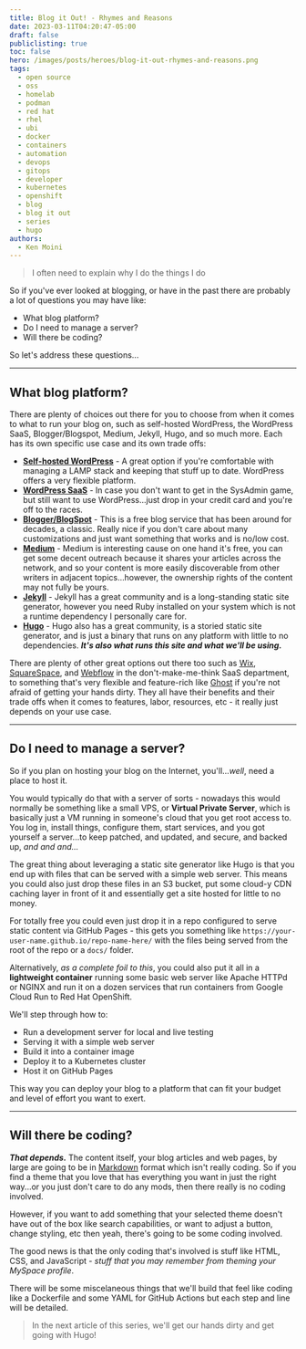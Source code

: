 ```yaml
---
title: Blog it Out! - Rhymes and Reasons
date: 2023-03-11T04:20:47-05:00
draft: false
publiclisting: true
toc: false
hero: /images/posts/heroes/blog-it-out-rhymes-and-reasons.png
tags:
  - open source
  - oss
  - homelab
  - podman
  - red hat
  - rhel
  - ubi
  - docker
  - containers
  - automation
  - devops
  - gitops
  - developer
  - kubernetes
  - openshift
  - blog
  - blog it out
  - series
  - hugo
authors:
  - Ken Moini
---
```


> I often need to explain why I do the things I do

So if you've ever looked at blogging, or have in the past there are probably a lot of questions you may have like:

- What blog platform?
- Do I need to manage a server?
- Will there be coding?

So let's address these questions...

---

## What blog platform?

There are plenty of choices out there for you to choose from when it comes to what to run your blog on, such as self-hosted WordPress, the WordPress SaaS, Blogger/Blogspot, Medium, Jekyll, Hugo, and so much more.  Each has its own specific use case and its own trade offs:

- **[Self-hosted WordPress](https://wordpress.org/)** - A great option if you're comfortable with managing a LAMP stack and keeping that stuff up to date.  WordPress offers a very flexible platform.
- **[WordPress SaaS](https://wordpress.com/)** - In case you don't want to get in the SysAdmin game, but still want to use WordPress...just drop in your credit card and you're off to the races.
- **[Blogger/BlogSpot](https://www.blogger.com/)** - This is a free blog service that has been around for decades, a classic.  Really nice if you don't care about many customizations and just want something that works and is no/low cost.
- **[Medium](https://www.medium.com)** - Medium is interesting cause on one hand it's free, you can get some decent outreach because it shares your articles across the network, and so your content is more easily discoverable from other writers in adjacent topics...however, the ownership rights of the content may not fully be yours.
- **[Jekyll](https://jekyllrb.com/)** - Jekyll has a great community and is a long-standing static site generator, however you need Ruby installed on your system which is not a runtime dependency I personally care for.
- **[Hugo](https://gohugo.io/)** - Hugo also has a great community, is a storied static site generator, and is just a binary that runs on any platform with little to no dependencies.  ***It's also what runs this site and what we'll be using.***

There are plenty of other great options out there too such as [Wix](https://www.wix.com), [SquareSpace](https://www.squarespace.com), and [Webflow](https://www.webflow.com) in the don't-make-me-think SaaS department, to something that's very flexible and feature-rich like [Ghost](https://ghost.org/) if you're not afraid of getting your hands dirty.  They all have their benefits and their trade offs when it comes to features, labor, resources, etc - it really just depends on your use case.

---

## Do I need to manage a server?

So if you plan on hosting your blog on the Internet, you'll...*well*, need a place to host it.

You would typically do that with a server of sorts - nowadays this would normally be something like a small VPS, or **Virtual Private Server**, which is basically just a VM running in someone's cloud that you get root access to.  You log in, install things, configure them, start services, and you got yourself a server...to keep patched, and updated, and secure, and backed up, *and and and...*

The great thing about leveraging a static site generator like Hugo is that you end up with files that can be served with a simple web server.  This means you could also just drop these files in an S3 bucket, put some cloud-y CDN caching layer in front of it and essentially get a site hosted for little to no money.

For totally free you could even just drop it in a repo configured to serve static content via GitHub Pages - this gets you something like `https://your-user-name.github.io/repo-name-here/` with the files being served from the root of the repo or a `docs/` folder.

Alternatively, *as a complete foil to this*, you could also put it all in a **lightweight container** running some basic web server like Apache HTTPd or NGINX and run it on a dozen services that run containers from Google Cloud Run to Red Hat OpenShift.

We'll step through how to:

- Run a development server for local and live testing
- Serving it with a simple web server
- Build it into a container image
- Deploy it to a Kubernetes cluster
- Host it on GitHub Pages

This way you can deploy your blog to a platform that can fit your budget and level of effort you want to exert.

---

## Will there be coding?

***That depends.***  The content itself, your blog articles and web pages, by large are going to be in [Markdown](https://www.markdownguide.org/) format which isn't really coding.  So if you find a theme that you love that has everything you want in just the right way...or you just don't care to do any mods, then there really is no coding involved.

However, if you want to add something that your selected theme doesn't have out of the box like search capabilities, or want to adjust a button, change styling, etc then yeah, there's going to be some coding involved.

The good news is that the only coding that's involved is stuff like HTML, CSS, and JavaScript - *stuff that you may remember from theming your MySpace profile*.

There will be some miscelaneous things that we'll build that feel like coding like a Dockerfile and some YAML for GitHub Actions but each step and line will be detailed.

> In the next article of this series, we'll get our hands dirty and get going with Hugo!
